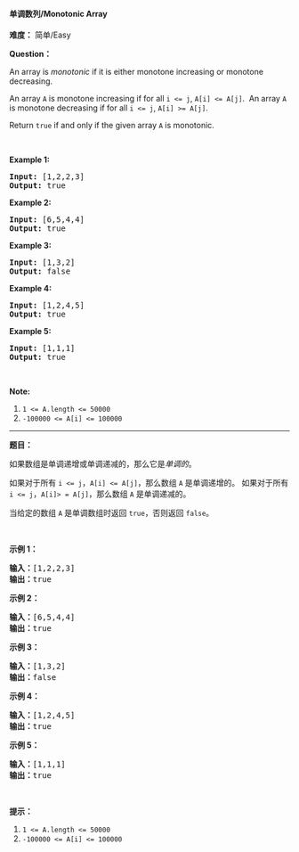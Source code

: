#### 单调数列/Monotonic Array
**难度：** 简单/Easy

**Question：** 

<p>An array is <em>monotonic</em> if it is either monotone increasing or monotone decreasing.</p>

<p>An array <code>A</code> is monotone increasing if for all <code>i &lt;= j</code>, <code>A[i] &lt;= A[j]</code>.&nbsp; An array <code>A</code> is monotone decreasing if for all <code>i &lt;= j</code>, <code>A[i] &gt;= A[j]</code>.</p>

<p>Return <code>true</code> if and only if the given array <code>A</code> is monotonic.</p>

<p>&nbsp;</p>

<ol>
</ol>

<div>
<p><strong>Example 1:</strong></p>

<pre>
<strong>Input: </strong><span id="example-input-1-1">[1,2,2,3]</span>
<strong>Output: </strong><span id="example-output-1">true</span>
</pre>

<div>
<p><strong>Example 2:</strong></p>

<pre>
<strong>Input: </strong><span id="example-input-2-1">[6,5,4,4]</span>
<strong>Output: </strong><span id="example-output-2">true</span>
</pre>

<div>
<p><strong>Example 3:</strong></p>

<pre>
<strong>Input: </strong><span id="example-input-3-1">[1,3,2]</span>
<strong>Output: </strong><span id="example-output-3">false</span>
</pre>

<div>
<p><strong>Example 4:</strong></p>

<pre>
<strong>Input: </strong><span id="example-input-4-1">[1,2,4,5]</span>
<strong>Output: </strong><span id="example-output-4">true</span>
</pre>

<div>
<p><strong>Example 5:</strong></p>

<pre>
<strong>Input: </strong><span id="example-input-5-1">[1,1,1]</span>
<strong>Output: </strong><span id="example-output-5">true</span>
</pre>

<p>&nbsp;</p>

<p><strong>Note:</strong></p>

<ol>
	<li><code>1 &lt;= A.length &lt;= 50000</code></li>
	<li><code>-100000 &lt;= A[i] &lt;= 100000</code></li>
</ol>
</div>
</div>
</div>
</div>
</div>


------

**题目：** 
<p>如果数组是单调递增或单调递减的，那么它是<em>单调的</em>。</p>

<p>如果对于所有 <code>i &lt;= j</code>，<code>A[i] &lt;= A[j]</code>，那么数组 <code>A</code> 是单调递增的。 如果对于所有 <code>i &lt;= j</code>，<code>A[i]&gt; = A[j]</code>，那么数组 <code>A</code> 是单调递减的。</p>

<p>当给定的数组 <code>A</code>&nbsp;是单调数组时返回 <code>true</code>，否则返回 <code>false</code>。</p>

<p>&nbsp;</p>

<ol>
</ol>

<p><strong>示例 1：</strong></p>

<pre><strong>输入：</strong>[1,2,2,3]
<strong>输出：</strong>true
</pre>

<p><strong>示例 2：</strong></p>

<pre><strong>输入：</strong>[6,5,4,4]
<strong>输出：</strong>true
</pre>

<p><strong>示例 3：</strong></p>

<pre><strong>输入：</strong>[1,3,2]
<strong>输出：</strong>false
</pre>

<p><strong>示例 4：</strong></p>

<pre><strong>输入：</strong>[1,2,4,5]
<strong>输出：</strong>true
</pre>

<p><strong>示例&nbsp;5：</strong></p>

<pre><strong>输入：</strong>[1,1,1]
<strong>输出：</strong>true
</pre>

<p>&nbsp;</p>

<p><strong>提示：</strong></p>

<ol>
	<li><code>1 &lt;= A.length &lt;= 50000</code></li>
	<li><code>-100000 &lt;= A[i] &lt;= 100000</code></li>
</ol>

